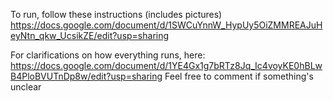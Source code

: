 
To run, follow these instructions (includes pictures)
https://docs.google.com/document/d/1SWCuYnnW_HypUy5OiZMMREAJuHeyNtn_qkw_UcsikZE/edit?usp=sharing

For clarifications on how everything runs, here:
https://docs.google.com/document/d/1YE4Gx1g7bRTz8Jq_Ic4voyKE0hBLwB4PloBVUTnDp8w/edit?usp=sharing
Feel free to comment if something's unclear
